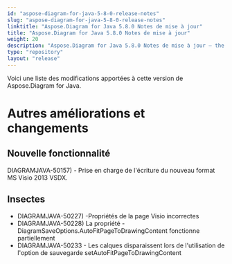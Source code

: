```yaml
---
id: "aspose-diagram-for-java-5-8-0-release-notes"
slug: "aspose-diagram-for-java-5-8-0-release-notes"
linktitle: "Aspose.Diagram for Java 5.8.0 Notes de mise à jour"
title: "Aspose.Diagram for Java 5.8.0 Notes de mise à jour"
weight: 20
description: "Aspose.Diagram for Java 5.8.0 Notes de mise à jour – the latest updates and fixes."
type: "repository"
layout: "release"
---
```

Voici une liste des modifications apportées à cette version de Aspose.Diagram for Java.
# **Autres améliorations et changements**
## **Nouvelle fonctionnalité**
DIAGRAMJAVA-50157) - Prise en charge de l'écriture du nouveau format MS Visio 2013 VSDX.
## **Insectes**
- DIAGRAMJAVA-50227) -Propriétés de la page Visio incorrectes
- DIAGRAMJAVA-50228) La propriété -DiagramSaveOptions.AutoFitPageToDrawingContent fonctionne partiellement
- DIAGRAMJAVA-50233 - Les calques disparaissent lors de l'utilisation de l'option de sauvegarde setAutoFitPageToDrawingContent
